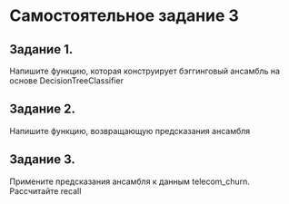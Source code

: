 # Самостоятельное задание 3

## Задание 1. 

Напишите функцию, которая конструирует бэггинговый ансамбль на основе DecisionTreeClassifier


## Задание 2.

Напишите функцию, возвращающую предсказания ансамбля

## Задание 3. 

Примените предсказания ансамбля к данным telecom_churn. Рассчитайте recall
